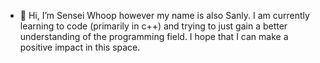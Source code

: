 - 👋 Hi, I’m Sensei Whoop however my name is also Sanly. I am currently learning to code (primarily in c++) and trying to just gain a better understanding of the programming field. I hope that I can make a positive impact in this space.
<!---
Sensei-whoop/Sensei-whoop is a ✨ special ✨ repository because its `README.md` (this file) appears on your GitHub profile.
You can click the Preview link to take a look at your changes.
--->

